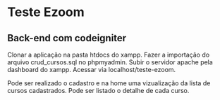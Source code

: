 # Teste Ezoom
## Back-end com codeigniter

Clonar a aplicação na pasta htdocs do xampp.
Fazer a importação do arquivo crud_cursos.sql no phpmyadmin.
Subir o servidor apache pela dashboard do xampp.
Acessar via localhost/teste-ezoom.

Pode ser realizado o cadastro e na home uma vizualização da lista de cursos cadastrados.
Pode ser listado o detalhe de cada curso.
